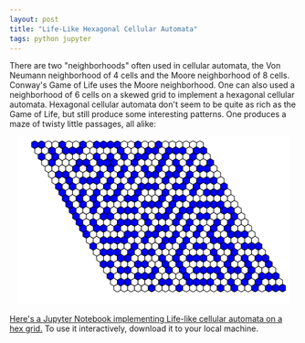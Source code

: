 ```yaml
---
layout: post
title: "Life-Like Hexagonal Cellular Automata"
tags: python jupyter
---
```

There are two "neighborhoods" often used in cellular automata, the Von Neumann neighborhood of 4 cells and the Moore neighborhood of 8 cells. Conway's Game of Life uses the Moore neighborhood. One can also used a neighborhood of 6 cells on a skewed grid to implement a hexagonal cellular automata. Hexagonal cellular automata don't seem to be quite as rich as the Game of Life, but still produce some interesting patterns. One produces a maze of twisty little passages, all alike:

<p align="center">
<img src="/assets/images/hex_cell.png" alt="Image of a cellular automata on a hex grid" />
</p>

[Here's a Jupyter Notebook implementing Life-like cellular automata on a hex grid.](https://github.com/brsr/math/blob/master/Life-Like%20Hex%20Cellular%20Automata.ipynb) To use it interactively, download it to your local machine.
